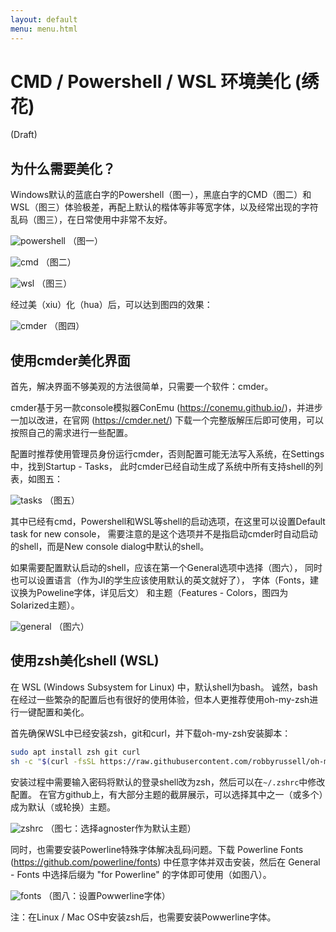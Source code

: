 ```yaml
---
layout: default
menu: menu.html
---
```


#  CMD / Powershell / WSL 环境美化 (绣花)

(Draft)

## 为什么需要美化？

Windows默认的蓝底白字的Powershell（图一），黑底白字的CMD（图二）和WSL（图三）体验极差，再配上默认的楷体等非等宽字体，以及经常出现的字符乱码（图三），在日常使用中非常不友好。

![powershell](./powershell.png)
（图一）

![cmd](./cmd.png)
（图二）

![wsl](./wsl.png)
（图三）

经过美（xiu）化（hua）后，可以达到图四的效果：

![cmder](./cmder.png)
（图四）

## 使用cmder美化界面

首先，解决界面不够美观的方法很简单，只需要一个软件：cmder。

cmder基于另一款console模拟器ConEmu (https://conemu.github.io/)，并进步一加以改进，在官网 (https://cmder.net/) 下载一个完整版解压后即可使用，可以按照自己的需求进行一些配置。

配置时推荐使用管理员身份运行cmder，否则配置可能无法写入系统，在Settings中，找到Startup - Tasks，
此时cmder已经自动生成了系统中所有支持shell的列表，如图五：

![tasks](./tasks.png)
（图五）

其中已经有cmd，Powershell和WSL等shell的启动选项，在这里可以设置Default task for new console，
需要注意的是这个选项并不是指启动cmder时自动启动的shell，而是New console dialog中默认的shell。

如果需要配置默认启动的shell，应该在第一个General选项中选择（图六），
同时也可以设置语言（作为JI的学生应该使用默认的英文就好了），
字体（Fonts，建议换为Poweline字体，详见后文）
和主题（Features - Colors，图四为Solarized主题）。

![general](./general.png)
（图六）

## 使用zsh美化shell (WSL)

在 WSL (Windows Subsystem for Linux) 中，默认shell为bash。
诚然，bash在经过一些繁杂的配置后也有很好的使用体验，但本人更推荐使用oh-my-zsh进行一键配置和美化。

首先确保WSL中已经安装zsh，git和curl，并下载oh-my-zsh安装脚本：

```bash
sudo apt install zsh git curl
sh -c "$(curl -fsSL https://raw.githubusercontent.com/robbyrussell/oh-my-zsh/master/tools/install.sh)"
```

安装过程中需要输入密码将默认的登录shell改为zsh，然后可以在`~/.zshrc`中修改配置。
在官方github上，有大部分主题的截屏展示，可以选择其中之一（或多个）成为默认（或轮换）主题。

![zshrc](./zshrc.png)
（图七：选择agnoster作为默认主题）

同时，也需要安装Powerline特殊字体解决乱码问题。下载 Powerline Fonts (https://github.com/powerline/fonts) 中任意字体并双击安装，然后在 General - Fonts 中选择后缀为 "for Powerline" 的字体即可使用（如图八）。

![fonts](./fonts.png)
（图八：设置Powwerline字体）

注：在Linux / Mac OS中安装zsh后，也需要安装Powwerline字体。
